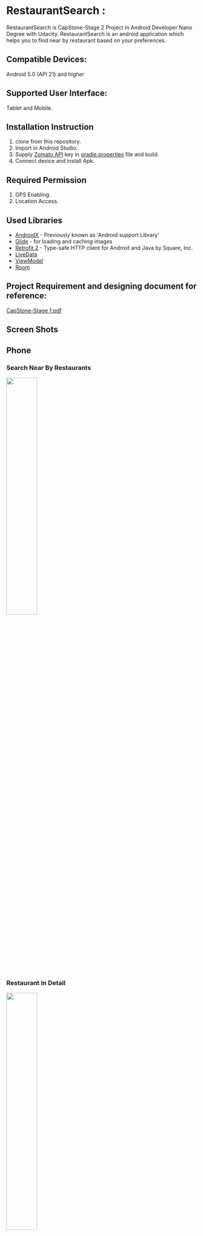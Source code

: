 # RestaurantSearch : 
RestaurantSearch is CapStone-Stage 2 Project in Android Developer Nano Degree with Udacity. RestaurantSearch is an android application which helps you to find near by restaurant based on your preferences.


## Compatible Devices: 
Android 5.0 (API 21) and higher


## Supported User Interface: 
Tablet and Mobile.


## Installation Instruction
1. clone  from this repository.
2. Import in Android Studio.
3. Supply [Zomato API](https://developers.zomato.com/api) key in [ gradle.properties](https://github.com/Suparna-here/RestaurantSearch/blob/master/gradle.properties) file and build.
4. Connect device and install Apk.


## Required Permission
1. GPS Enabling.
2. Location Access.

## Used Libraries
*   [AndroidX](https://developer.android.com/jetpack/androidx/) - Previously known as 'Android support Library'
*   [Glide](https://github.com/bumptech/glide) - for loading and caching images 
*   [Retrofit 2](https://github.com/square/retrofit) - Type-safe HTTP client for Android and Java by Square, Inc. 
*   [LiveData](https://developer.android.com/topic/libraries/architecture/livedata)
*   [ViewModel](https://developer.android.com/topic/libraries/architecture/viewmodel)
*   [Room](https://developer.android.com/topic/libraries/architecture/room)

## Project Requirement and designing document for reference:
 [CapStone-Stage 1.pdf](https://github.com/Suparna-here/Capstone-Stage1/blob/master/Capstone_Stage1.pdf)

## Screen Shots
## Phone
### Search Near By Restaurants
<img src="https://github.com/Suparna-here/RestaurantSearch/blob/master/ScreenShots/Phone/NearBySearch.png" width="40%" />

### Restaurant In Detail
<img src="https://github.com/Suparna-here/RestaurantSearch/blob/master/ScreenShots/Phone/RestaurantDetails.png" width="40%" />

### Menu for choosing sort order
<img src="https://github.com/Suparna-here/RestaurantSearch/blob/master/ScreenShots/Phone/SortOnMenu.png" width="40%" />

### Show Favorite Restaurants 
<img src="https://github.com/Suparna-here/RestaurantSearch/blob/master/ScreenShots/Phone/SortedOnFavourite.png" width="40%" />

### Favorite Restaurant In Detail
<img src="https://github.com/Suparna-here/RestaurantSearch/blob/master/ScreenShots/Phone/MarkedFavourite.png" width="40%" />

## Tablet
### Search Near By Restaurants 
<img src="https://github.com/Suparna-here/RestaurantSearch/blob/master/ScreenShots/Tablet/NearByRestaurant.png" width="40%" />

### Restaurant In Detail 
<img src="https://github.com/Suparna-here/RestaurantSearch/blob/master/ScreenShots/Tablet/RestaurantInDetail.png" width="40%" />

### Mark Restaurant as Favorite
<img src="https://github.com/Suparna-here/RestaurantSearch/blob/master/ScreenShots/Tablet/MarkedFavourite.png" width="40%" />

### Menu for choosing sort order
<img src="https://github.com/Suparna-here/RestaurantSearch/blob/master/ScreenShots/Tablet/SortOnMenu.png" width="40%" />

### Show Favorite Restaurants
<img src="https://github.com/Suparna-here/RestaurantSearch/blob/master/ScreenShots/Tablet/SortedOnFavourite.png" width="40%" />

### Favorite Restaurant In Detail
<img src="https://github.com/Suparna-here/RestaurantSearch/blob/master/ScreenShots/Tablet/FavouriteRestaurantDetail.png" width="40%" />
